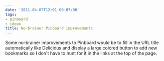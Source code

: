 ```yaml
---
date: '2011-04-07T12:01:00-07:00'
tags:
- pinboard
- ideas
title: No-brainer Pinboard improvements
---
```


Some no-brainer improvements to Pinboard would be to fill in the URL title automatically like Delicious and display a large colored button to add new bookmarks so I don't have to hunt for it in the links at the top of the page.

